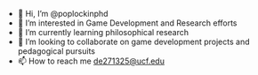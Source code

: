- 👋 Hi, I’m @poplockinphd
- 👀 I’m interested in Game Development and Research efforts
- 🌱 I’m currently learning philosophical research
- 💞️ I’m looking to collaborate on game development projects and pedagogical pursuits
- 📫 How to reach me de271325@ucf.edu

<!---
poplockinphd/poplockinphd is a ✨ special ✨ repository because its `README.md` (this file) appears on your GitHub profile.
You can click the Preview link to take a look at your changes.
--->
